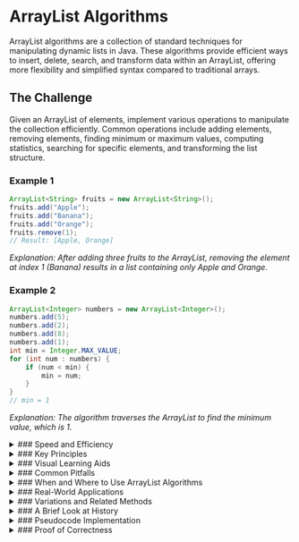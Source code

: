 # ArrayList Algorithms

ArrayList algorithms are a collection of standard techniques for manipulating dynamic lists in Java. These algorithms provide efficient ways to insert, delete, search, and transform data within an ArrayList, offering more flexibility and simplified syntax compared to traditional arrays.

## The Challenge

Given an ArrayList of elements, implement various operations to manipulate the collection efficiently. Common operations include adding elements, removing elements, finding minimum or maximum values, computing statistics, searching for specific elements, and transforming the list structure.

### Example 1

```java
ArrayList<String> fruits = new ArrayList<String>();
fruits.add("Apple");
fruits.add("Banana");
fruits.add("Orange");
fruits.remove(1);
// Result: [Apple, Orange]
```

_Explanation: After adding three fruits to the ArrayList, removing the element at index 1 (Banana) results in a list containing only Apple and Orange._

### Example 2

```java
ArrayList<Integer> numbers = new ArrayList<Integer>();
numbers.add(5);
numbers.add(2);
numbers.add(8);
numbers.add(1);
int min = Integer.MAX_VALUE;
for (int num : numbers) {
    if (num < min) {
        min = num;
    }
}
// min = 1
```

_Explanation: The algorithm traverses the ArrayList to find the minimum value, which is 1._

<details>
<summary>
### Speed and Efficiency
</summary>

ArrayList operations have varying efficiency characteristics:

- **Time Complexity**:
  - **Access (get):** $O(1)$ - constant time access by index
  - **Add (at end):** $O(1)$ amortized - typically constant time
  - **Add (at specific position):** $O(n)$ - may require shifting elements
  - **Remove:** $O(n)$ - may require shifting elements
  - **Search (contains):** $O(n)$ - requires traversing the list
  - **Size:** $O(1)$ - constant time operation
  
- **Space Complexity:** $O(n)$ where n is the number of elements stored
</details>
<details>
<summary>
### Key Principles
</summary>

ArrayList algorithms are built on several fundamental concepts:

- **Dynamic Resizing:** Unlike arrays, ArrayLists automatically resize when elements are added or removed.

- **Sequential Access:** Elements can be accessed sequentially using loops or directly by index.

- **Modification Safety:** When modifying an ArrayList during traversal, care must be taken to avoid unexpected results.

- **Index-Based Operations:** Most operations rely on index positions within the list.

- **Type Safety:** Java ArrayLists are generic, ensuring type consistency among elements.
</details>
<details>
<summary>
### Visual Learning Aids
</summary>

For visual learners, these resources provide interactive and animated guides to ArrayList algorithms:

- [Search And Remove From ArrayLists (Java Tutorial)](https://www.youtube.com/watch?v=5oB6zn2H9ww) - Learn different algorithms to search Java ArrayLists and remove target values
- [ArrayList Algorithms in Java | AP CSA Unit 7](https://www.youtube.com/watch?v=NbLjiR07tXE) - Introduction to simple ArrayList algorithms with practical examples
- [Runestone Academy's ArrayList Algorithms](https://runestone.academy/ns/books/published/csawesome/Unit7-ArrayList/topic-7-4-arraylist-algorithms.html) - Interactive learning platform with code examples and visualizations
- [CS USF Visualization Tool](https://www.cs.usfca.edu/~galles/visualization/Algorithms.html) - Interactive visualization of various data structures and algorithms
</details>
<details>
<summary>
### Common Pitfalls
</summary>

When implementing ArrayList algorithms, be mindful of these common challenges:

- **Concurrent Modification:** Modifying an ArrayList while iterating through it can cause ConcurrentModificationException.

- **Index Out of Bounds:** Accessing or modifying elements at invalid indices.

- **Shifting Elements:** When removing elements in a loop, indices shift, potentially causing elements to be skipped.

- **Backward Traversal:** When removing elements, traversing from the end to the beginning avoids index shifting problems.

- **Boxing/Unboxing Overhead:** With primitive types, the autoboxing process can impact performance.
</details>
<details>
<summary>
### When and Where to Use ArrayList Algorithms
</summary>

ArrayList algorithms are ideal in scenarios such as:

- Dynamic collections where the size changes frequently.

- Applications requiring frequent access to elements by index.

- Situations where elements need to be added primarily at the end of the collection.

- When type safety is important for the collection.

However, they may not be the best choice for:

- Collections requiring frequent insertions or deletions at arbitrary positions.

- Very large datasets where memory efficiency is critical.

- Applications where thread safety is required without additional synchronization.

- Scenarios requiring specialized data structures like stacks, queues, or maps.
</details>
<details>
<summary>
### Real-World Applications
</summary>

ArrayList algorithms are used in many practical applications:

- **Shopping Carts:** Adding and removing items dynamically.

- **Task Management Systems:** Maintaining lists of tasks that can be added, completed, or removed.

- **Game Development:** Managing collections of game objects, characters, or inventory items.

- **Text Editors:** Storing lines of text that can be inserted, deleted, or modified.

- **Data Processing:** Collecting and manipulating data points in scientific applications.

- **UI Components:** Managing lists of elements in user interfaces like dropdown menus or listboxes.
</details>
<details>
<summary>
### Variations and Related Methods
</summary>

Several specialized ArrayList algorithms and related structures include:

- **Parallel ArrayList Processing:** Using multiple ArrayLists that correspond to each other by index.

- **Specialized Lists:** Java's LinkedList for efficient insertions/deletions, or CopyOnWriteArrayList for thread safety.

- **Type-Specific Lists:** IntList, FloatList, and StringList in Processing for better performance with primitive types.

- **Filtering and Mapping:** Using streams in Java 8+ for declarative list transformations.

- **Collections Algorithms:** Methods from the Collections class like sort(), shuffle(), and binarySearch().
</details>
<details>
<summary>
### A Brief Look at History
</summary>

ArrayLists evolved from the need for more flexible array-like structures. Traditional arrays in programming have fixed sizes, requiring developers to predict memory needs in advance. The ArrayList concept emerged as part of the Collections Framework in Java 1.2 (1998), providing dynamic resizing capabilities while maintaining the familiar indexed access pattern of arrays. This innovation significantly simplified code that needed to work with variable-sized collections, reducing the need for manual memory management and array copying operations that were previously common in application development.

</details>
<details>
<summary>
### Pseudocode Implementation
</summary>

Below are pseudocode implementations for common ArrayList algorithms:

```
// Adding an element
function add(arrayList, element):
    arrayList.add(element)

// Removing an element at index
function removeAt(arrayList, index):
    if index >= 0 AND index < arrayList.size():
        arrayList.remove(index)
        return true
    return false

// Finding minimum value
function findMinimum(arrayList):
    if arrayList.size() == 0:
        return null
    minimum = arrayList.get(0)
    for i from 1 to arrayList.size() - 1:
        if arrayList.get(i) < minimum:
            minimum = arrayList.get(i)
    return minimum

// Removing all occurrences of a value
function removeAll(arrayList, valueToRemove):
    count = 0
    for i from arrayList.size() - 1 down to 0:
        if arrayList.get(i) equals valueToRemove:
            arrayList.remove(i)
            count = count + 1
    return count
```
</details>
<details>
<summary>
### Proof of Correctness
</summary>

The correctness of ArrayList algorithms can be demonstrated through these logical principles:

1. **Completeness:** Traversal algorithms examine every element in the ArrayList sequentially, ensuring comprehensive processing.

2. **Termination:** All algorithms have clear termination conditions:
   - For loops have fixed bounds based on the ArrayList size
   - While loops have explicit exit conditions
   - Recursive approaches have base cases

3. **Correctness of Operations:**
   - Add operations correctly place elements at the specified position
   - Remove operations correctly eliminate elements and shift subsequent elements
   - Search operations correctly identify target elements or their absence

4. **Index Integrity:** After modifications, the ArrayList maintains proper indexing:
   - When elements are removed, subsequent elements shift to maintain contiguous indexing
   - When elements are added, existing elements shift to accommodate the new element

5. **Dynamic Resizing:** The ArrayList correctly handles capacity changes:
   - When elements exceed capacity, the internal array is resized
   - Resizing preserves all existing elements and their order

These principles ensure that ArrayList algorithms correctly perform their intended operations while maintaining the integrity of the data structure.

</details>